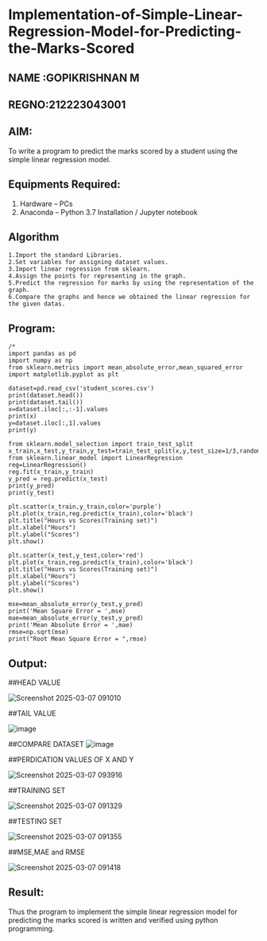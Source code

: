 # Implementation-of-Simple-Linear-Regression-Model-for-Predicting-the-Marks-Scored


## NAME :GOPIKRISHNAN M
## REGNO:212223043001


## AIM:
To write a program to predict the marks scored by a student using the simple linear regression model.

## Equipments Required:
1. Hardware – PCs
2. Anaconda – Python 3.7 Installation / Jupyter notebook

## Algorithm
~~~
1.Import the standard Libraries.
2.Set variables for assigning dataset values.
3.Import linear regression from sklearn.
4.Assign the points for representing in the graph.
5.Predict the regression for marks by using the representation of the graph.
6.Compare the graphs and hence we obtained the linear regression for the given datas. 
~~~
 
 
 

## Program:
```
/*
import pandas as pd
import numpy as np
from sklearn.metrics import mean_absolute_error,mean_squared_error
import matplotlib.pyplot as plt

dataset=pd.read_csv('student_scores.csv')
print(dataset.head())
print(dataset.tail())
x=dataset.iloc[:,:-1].values
print(x)
y=dataset.iloc[:,1].values
print(y)

from sklearn.model_selection import train_test_split
x_train,x_test,y_train,y_test=train_test_split(x,y,test_size=1/3,random_state=0)
from sklearn.linear_model import LinearRegression
reg=LinearRegression()
reg.fit(x_train,y_train)
y_pred = reg.predict(x_test)
print(y_pred)
print(y_test)

plt.scatter(x_train,y_train,color='purple')
plt.plot(x_train,reg.predict(x_train),color='black')
plt.title("Hours vs Scores(Training set)")
plt.xlabel("Hours")
plt.ylabel("Scores")
plt.show()

plt.scatter(x_test,y_test,color='red')
plt.plot(x_train,reg.predict(x_train),color='black')
plt.title("Hours vs Scores(Training set)")
plt.xlabel("Hours")
plt.ylabel("Scores")
plt.show()

mse=mean_absolute_error(y_test,y_pred)
print('Mean Square Error = ',mse)
mae=mean_absolute_error(y_test,y_pred)
print('Mean Absolute Error = ',mae)
rmse=np.sqrt(mse)
print("Root Mean Square Error = ",rmse)
```

## Output:
##HEAD VALUE

![Screenshot 2025-03-07 091010](https://github.com/user-attachments/assets/f69822e7-2934-4533-adfa-058565d931f0)


##TAIL VALUE

![image](https://github.com/user-attachments/assets/eceafc6f-38e0-43f3-b6e4-ccd8f437cf6d)


##COMPARE DATASET
![image](https://github.com/user-attachments/assets/ee5dbe47-1c00-4e3c-be2b-8079708f6250)

##PERDICATION VALUES OF X AND Y

![Screenshot 2025-03-07 093916](https://github.com/user-attachments/assets/5e1480b1-4037-4fff-bf16-dfa29e6941e4)

##TRAINING SET

![Screenshot 2025-03-07 091329](https://github.com/user-attachments/assets/ffcf44df-a9d9-4dd2-8fce-9773a0f3aadf)

##TESTING SET

![Screenshot 2025-03-07 091355](https://github.com/user-attachments/assets/83e35a5c-ce8e-4a0a-a4ec-6478b4882f66)


##MSE,MAE and RMSE

![Screenshot 2025-03-07 091418](https://github.com/user-attachments/assets/9916f320-6afe-4640-8966-0a74f7996cd9)


## Result:
Thus the program to implement the simple linear regression model for predicting the marks scored is written and verified using python programming.
